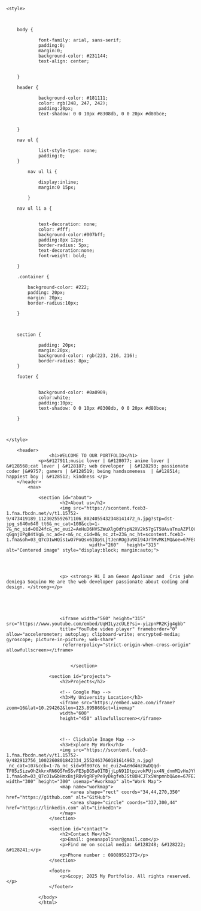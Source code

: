 <!DOCTYPE html>
<html lang="en">
<head>
    <meta charset="UTF-8">
    <meta name="viewport" content="width=device-width, initial-scale=1.0">
    <title>Portfolio</title>


    <style>



        body {

                font-family: arial, sans-serif;
                padding:0;
                margin:0;
                background-color: #231144;
                text-align: center;
               
                    
        }

        header {

                background-color: #181111;
                color: rgb(248, 247, 242);
                padding:20px;
                text-shadow: 0 0 10px #8308db, 0 0 20px #d80bce;


        }

        nav ul {

                list-style-type: none;
                padding:0;
        }

            nav ul li {

                display:inline;
                margin:0 15px;

            }

        nav ul li a {

                
                text-decoration: none;
                color: #fff;
                background-color:#007bff;
                padding:8px 12px;
                border-radius: 5px;
                text-decoration:none;
                font-weight: bold;

        }

        .container {

            background-color: #222;
            padding: 20px;
            margin: 20px;
            border-radius:10px;

        }



        section {

                padding: 20px;
                margin:20px;
                background-color: rgb(223, 216, 216);
                border-radius: 8px;
        }
        
        footer {


                background-color: #0a0909;
                color:white;
                padding:10px;
                text-shadow: 0 0 10px #8308db, 0 0 20px #d80bce;

        }
    


    </style>

</head>
<body>

    
        


        <header>
                    <h1>WELCOME TO OUR PORTFOLIO</h1>
                <p>&#127911;music lover | &#128077; anime lover | &#128568;cat lover | &#128187; web developer  | &#128293; passionate coder |&#9757; gamers | &#128519; being handsomeness  | &#128514; happiest boy | &#128512; kindness </p>
        </header>
            <nav>
                   
                <section id="about">
                        <h2>About us</h2>
                        <img src="https://scontent.fceb3-1.fna.fbcdn.net/v/t1.15752-9/473419189_1123025592671106_8024055432348141472_n.jpg?stp=dst-jpg_s640x640_tt6&_nc_cat=108&ccb=1-7&_nc_sid=0024fc&_nc_eui2=AeHuD6HVSZWuXlg0dYspN2XV2k57gGT5UAvaTnuAZPlQC3n3KErD3AxFqT8dG0tCPKkKPpibcMLYCqVQJL3wAeah&_nc_ohc=KHnQLQAYkhsQ7kNvgEDC5aL&_nc_oc=AdioehRLYXUMtHxfXxJCWmvj_z1zegYNxk5UypTZqBiJtuEEm4iiq-qGgnjUPg84tVg&_nc_ad=z-m&_nc_cid=0&_nc_zt=23&_nc_ht=scontent.fceb3-1.fna&oh=03_Q7cD1wHQis1wO7PoQsx6IDp9LjtJenROg3u9Xi94JrTMvMK1MQ&oe=67FE0E02"
                                   width="260"   height="315"  alt="Centered image" style="display:block; margin:auto;">

                        
                                

                        <p> <strong> Hi I am Geean Apolinar and  Cris john deniega Soquino We are the web developer passionate about coding and design. </strong></p>

                        
                    
                       

                        <iframe width="560" height="315" src="https://www.youtube.com/embed/UqHILyzcULE?si=-yizpnPR2Kjg4gbb" 
                        title="YouTube video player" frameborder="0" allow="accelerometer; autoplay; clipboard-write; encrypted-media; gyroscope; picture-in-picture; web-share"
                         referrerpolicy="strict-origin-when-cross-origin" allowfullscreen></iframe>


                            </section>
                
                    <section id="projects">
                        <h2>Projects</h2>
                
                        <!-- Google Map -->
                        <h3>My University Location</h3>
                        <iframe src="https://embed.waze.com/iframe?zoom=16&lat=10.294262&lon=123.895860&ct=livemap" 
                        width="600" 
                        height="450" allowfullscreen></iframe>


                
                        <!-- Clickable Image Map -->
                        <h3>Explore My Work</h3>
                        <img src="https://scontent.fceb3-1.fna.fbcdn.net/v/t1.15752-9/482912756_1002260801842334_2552463760181614963_n.jpg?_nc_cat=107&ccb=1-7&_nc_sid=9f807c&_nc_eui2=AeHd4mzXwDQqd-TF05zSizwOhZkkrxRN6QSFmSSvFE3pBG5a01TBjjLpN91DtpivokPUjsx4N_dnmM1vHoJYhVX6&_nc_ohc=S9fHaOgpBk0Q7kNvgFJyqZB&_nc_oc=AdgqlaGMizeGvNCtIfy5EqOxscst4nnzTxrRLclT225Csh5art0Mg_kSFJHicNyL_e0&_nc_zt=23&_nc_ht=scontent.fceb3-1.fna&oh=03_Q7cD1wGbHmxBsjRBv9gRFyPe9yDkgfebJSt8OHCJTxSWnpmnbQ&oe=67FE2A01" width="300" height="300" usemap="#workmap" alt="Work Map">
                        <map name="workmap">
                            <area shape="rect" coords="34,44,270,350" href="https://github.com" alt="GitHub">
                            <area shape="circle" coords="337,300,44" href="https://linkedin.com" alt="LinkedIn">
                        </map>
                    </section>
                 
                    <section id="contact">
                        <h2>Contact Me</h2>
                        <p>Email: geeanapolinar@gmail.com</p>
                        <p>Find me on social media: &#128248; &#128222; &#128241;</p>
                        <p>Phone number : 09089552372</p>
                    </section>
                
                    <footer>
                        <p>&copy; 2025 My Portfolio. All rights reserved.</p>
                    </footer>
                
                </body>
                </html>

